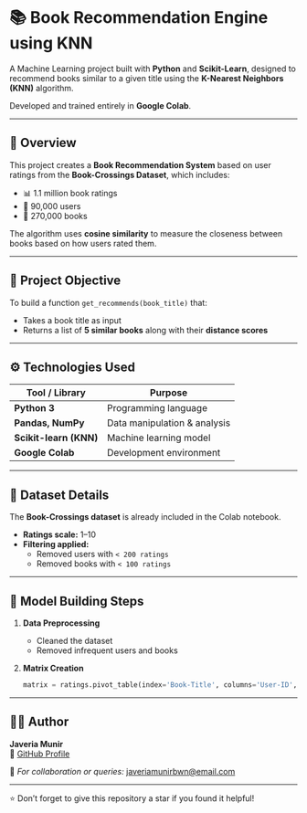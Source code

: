 

# 📚 Book Recommendation Engine using KNN

A Machine Learning project built with **Python** and **Scikit-Learn**, designed to recommend books similar to a given title using the **K-Nearest Neighbors (KNN)** algorithm.

Developed and trained entirely in **Google Colab**.

---

## 🧠 Overview

This project creates a **Book Recommendation System** based on user ratings from the **Book-Crossings Dataset**, which includes:

- 📊 1.1 million book ratings  
- 👤 90,000 users  
- 📘 270,000 books  

The algorithm uses **cosine similarity** to measure the closeness between books based on how users rated them.

---

## 🎯 Project Objective

To build a function `get_recommends(book_title)` that:
- Takes a book title as input  
- Returns a list of **5 similar books** along with their **distance scores**

---

## ⚙️ Technologies Used

| Tool / Library | Purpose |
|-----------------|----------|
| **Python 3** | Programming language |
| **Pandas, NumPy** | Data manipulation & analysis |
| **Scikit-learn (KNN)** | Machine learning model |
| **Google Colab** | Development environment |

---

## 🧩 Dataset Details

The **Book-Crossings dataset** is already included in the Colab notebook.

- **Ratings scale:** 1–10  
- **Filtering applied:**  
  - Removed users with `< 200 ratings`  
  - Removed books with `< 100 ratings`

---

## 🧠 Model Building Steps

1. **Data Preprocessing**
   - Cleaned the dataset
   - Removed infrequent users and books

2. **Matrix Creation**
   ```python
   matrix = ratings.pivot_table(index='Book-Title', columns='User-ID', values='Book-Rating').fillna(0)
---

## 👩‍💻 Author

**Javeria Munir**  
🔗 [GitHub Profile](https://github.com/javeriamunir-dev)

📧 *For collaboration or queries:* [javeriamunirbwn@email.com](mailto:javeriamunirbwn@email.com)

---
⭐ Don’t forget to give this repository a star if you found it helpful!
